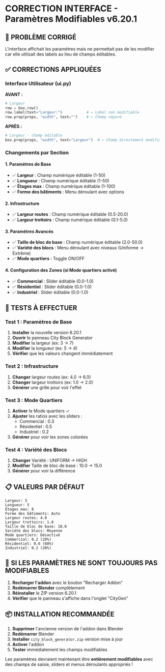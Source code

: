 # CORRECTION INTERFACE - Paramètres Modifiables v6.20.1

## 🔧 PROBLÈME CORRIGÉ

L'interface affichait les paramètres mais ne permettait pas de les modifier car elle utilisait des labels au lieu de champs éditables.

## ✅ CORRECTIONS APPLIQUÉES

### Interface Utilisateur (ui.py)

**AVANT :**
```python
# Largeur
row = box.row()
row.label(text="Largeur:")           # ← Label non modifiable
row.prop(props, "width", text="")    # ← Champ séparé
```

**APRÈS :**
```python
# Largeur - champ éditable
box.prop(props, "width", text="Largeur")  # ← Champ directement modifiable
```

### Changements par Section

#### 1. Paramètres de Base
- ✅ **Largeur** : Champ numérique éditable (1-50)
- ✅ **Longueur** : Champ numérique éditable (1-50) 
- ✅ **Étages max** : Champ numérique éditable (1-100)
- ✅ **Forme des bâtiments** : Menu déroulant avec options

#### 2. Infrastructure
- ✅ **Largeur routes** : Champ numérique éditable (0.5-20.0)
- ✅ **Largeur trottoirs** : Champ numérique éditable (0.1-5.0)

#### 3. Paramètres Avancés
- ✅ **Taille de bloc de base** : Champ numérique éditable (2.0-50.0)
- ✅ **Variété des blocs** : Menu déroulant avec niveaux (Uniforme → Extrême)
- ✅ **Mode quartiers** : Toggle ON/OFF

#### 4. Configuration des Zones (si Mode quartiers activé)
- ✅ **Commercial** : Slider éditable (0.0-1.0)
- ✅ **Résidentiel** : Slider éditable (0.0-1.0)
- ✅ **Industriel** : Slider éditable (0.0-1.0)

## 🎯 TESTS À EFFECTUER

### Test 1 : Paramètres de Base
1. **Installer** la nouvelle version 6.20.1
2. **Ouvrir** le panneau City Block Generator
3. **Modifier** la largeur (ex: 3 → 7)
4. **Modifier** la longueur (ex: 5 → 4)
5. **Vérifier** que les valeurs changent immédiatement

### Test 2 : Infrastructure
1. **Changer** largeur routes (ex: 4.0 → 6.0)
2. **Changer** largeur trottoirs (ex: 1.0 → 2.0)
3. **Générer** une grille pour voir l'effet

### Test 3 : Mode Quartiers
1. **Activer** le Mode quartiers ✓
2. **Ajuster** les ratios avec les sliders :
   - Commercial : 0.3
   - Résidentiel : 0.5
   - Industriel : 0.2
3. **Générer** pour voir les zones colorées

### Test 4 : Variété des Blocs
1. **Changer** Variété : UNIFORM → HIGH
2. **Modifier** Taille de bloc de base : 10.0 → 15.0
3. **Générer** pour voir la différence

## 📋 VALEURS PAR DÉFAUT

```
Largeur: 5
Longueur: 5
Étages max: 8
Forme des bâtiments: Auto
Largeur routes: 4.0
Largeur trottoirs: 1.0
Taille de bloc de base: 10.0
Variété des blocs: Moyenne
Mode quartiers: Désactivé
Commercial: 0.2 (20%)
Résidentiel: 0.6 (60%)
Industriel: 0.2 (20%)
```

## 🚨 SI LES PARAMÈTRES NE SONT TOUJOURS PAS MODIFIABLES

1. **Recharger l'addon** avec le bouton "Recharger Addon"
2. **Redémarrer Blender** complètement
3. **Réinstaller** le ZIP version 6.20.1
4. **Vérifier** que le panneau s'affiche dans l'onglet "CityGen"

## 📦 INSTALLATION RECOMMANDÉE

1. **Supprimer** l'ancienne version de l'addon dans Blender
2. **Redémarrer** Blender
3. **Installer** `city_block_generator.zip` version mise à jour
4. **Activer** l'addon
5. **Tester** immédiatement les champs modifiables

Les paramètres devraient maintenant être **entièrement modifiables** avec des champs de saisie, sliders et menus déroulants appropriés !
